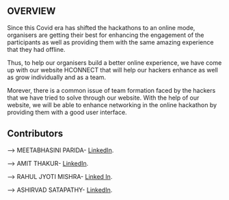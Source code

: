 ## OVERVIEW 

Since this Covid era has shifted the hackathons to an online mode, organisers are getting their best for enhancing the engagement of the participants as well as providing them with the same amazing experience that they had offline.

Thus, to help our organisers build a better online experience, we have come up with our website HCONNECT that will help our hackers enhance as well as grow individually and as a team. 

Morever, there is a common issue of team formation faced by the hackers that we have tried to solve through our website. With the help of our website, we will be able to enhance networking in the online hackathon by providing them with a good user interface.


## Contributors

--> MEETABHASINI PARIDA- [LinkedIn](https://www.linkedin.com/in/meetabhashini-parida-730597212/).

--> AMIT THAKUR-  [LinkedIn](https://www.linkedin.com/in/amit-thakur-a2321b154).

--> RAHUL JYOTI MISHRA- [Linked In](https://www.linkedin.com/in/rahulmishraok/).

--> ASHIRVAD SATAPATHY- [LinkedIn](https://www.linkedin.com/in/ashirvad-satapathy-2291961b7/).

